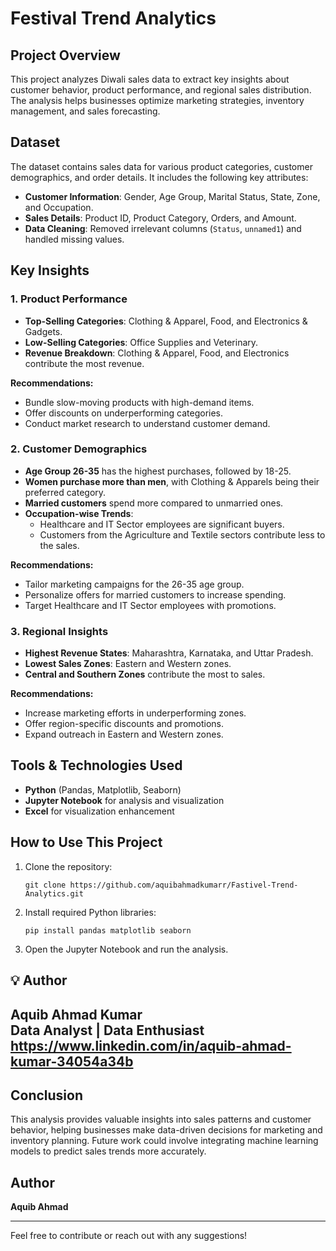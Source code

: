 # Festival Trend Analytics

## Project Overview
This project analyzes Diwali sales data to extract key insights about customer behavior, product performance, and regional sales distribution. The analysis helps businesses optimize marketing strategies, inventory management, and sales forecasting.

## Dataset
The dataset contains sales data for various product categories, customer demographics, and order details. It includes the following key attributes:
- **Customer Information**: Gender, Age Group, Marital Status, State, Zone, and Occupation.
- **Sales Details**: Product ID, Product Category, Orders, and Amount.
- **Data Cleaning**: Removed irrelevant columns (`Status`, `unnamed1`) and handled missing values.

## Key Insights
### 1. Product Performance
- **Top-Selling Categories**: Clothing & Apparel, Food, and Electronics & Gadgets.
- **Low-Selling Categories**: Office Supplies and Veterinary.
- **Revenue Breakdown**: Clothing & Apparel, Food, and Electronics contribute the most revenue.

**Recommendations:**
- Bundle slow-moving products with high-demand items.
- Offer discounts on underperforming categories.
- Conduct market research to understand customer demand.

### 2. Customer Demographics
- **Age Group 26-35** has the highest purchases, followed by 18-25.
- **Women purchase more than men**, with Clothing & Apparels being their preferred category.
- **Married customers** spend more compared to unmarried ones.
- **Occupation-wise Trends**:
  - Healthcare and IT Sector employees are significant buyers.
  - Customers from the Agriculture and Textile sectors contribute less to the sales.

**Recommendations:**
- Tailor marketing campaigns for the 26-35 age group.
- Personalize offers for married customers to increase spending.
- Target Healthcare and IT Sector employees with promotions.

### 3. Regional Insights
- **Highest Revenue States**: Maharashtra, Karnataka, and Uttar Pradesh.
- **Lowest Sales Zones**: Eastern and Western zones.
- **Central and Southern Zones** contribute the most to sales.

**Recommendations:**
- Increase marketing efforts in underperforming zones.
- Offer region-specific discounts and promotions.
- Expand outreach in Eastern and Western zones.


## Tools & Technologies Used
- **Python** (Pandas, Matplotlib, Seaborn)
- **Jupyter Notebook** for analysis and visualization
- **Excel** for visualization enhancement

## How to Use This Project
1. Clone the repository:
   ```
   git clone https://github.com/aquibahmadkumarr/Fastivel-Trend-Analytics.git
   ```
2. Install required Python libraries:
   ```
   pip install pandas matplotlib seaborn
   ```
3. Open the Jupyter Notebook and run the analysis.
   
## 💡 Author
**Aquib Ahmad Kumar**  
Data Analyst | Data Enthusiast  
https://www.linkedin.com/in/aquib-ahmad-kumar-34054a34b
---

## Conclusion
This analysis provides valuable insights into sales patterns and customer behavior, helping businesses make data-driven decisions for marketing and inventory planning. Future work could involve integrating machine learning models to predict sales trends more accurately.

## Author
**Aquib Ahmad**

---
Feel free to contribute or reach out with any suggestions!

